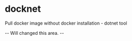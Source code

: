 # docknet
Pull docker image without docker installation - dotnet tool

-- Will changed this area. --
